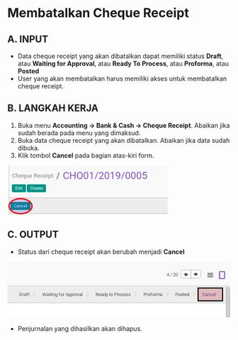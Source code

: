 # Membatalkan Cheque Receipt

## A. INPUT

* Data cheque receipt yang akan dibatalkan dapat memiliki status **Draft**, atau **Waiting for Approval**, atau **Ready To Process**, atau **Proforma**, atau **Posted**
* User yang akan membatalkan harus memiliki akses untuk membatalkan cheque receipt.

## B. LANGKAH KERJA

1. Buka menu **Accounting -> Bank & Cash -> Cheque Receipt**. Abaikan jika sudah berada
pada menu yang dimaksud.
2. Buka data cheque receipt yang akan dibatalkan. Abaikan jika data sudah dibuka.
3. Klik tombol **Cancel** pada bagian atas-kiri form.

![](../../img/cheque-receipt/tombol-cancel.png)

## C. OUTPUT

* Status dari cheque receipt akan berubah menjadi **Cancel**

![](../../img/cheque-receipt/status-cancel.png)

* Penjurnalan yang dihasilkan akan dihapus.
